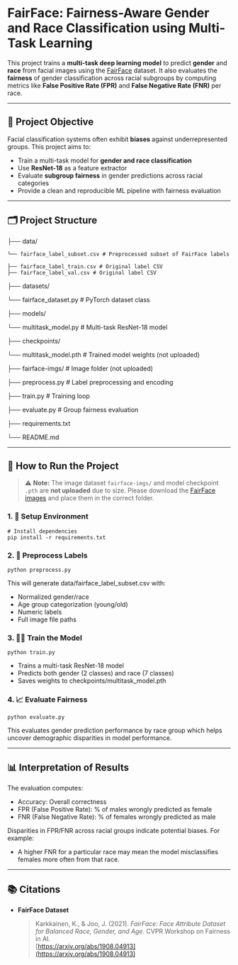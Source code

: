 # FairFace: Fairness-Aware Gender and Race Classification using Multi-Task Learning

This project trains a **multi-task deep learning model** to predict **gender** and **race** from facial images using the [FairFace](https://arxiv.org/abs/1908.04913) dataset. It also evaluates the **fairness** of gender classification across racial subgroups by computing metrics like **False Positive Rate (FPR)** and **False Negative Rate (FNR)** per race.

---

## 📌 Project Objective

Facial classification systems often exhibit **biases** against underrepresented groups. This project aims to:

- Train a multi-task model for **gender and race classification**
- Use **ResNet-18** as a feature extractor
- Evaluate **subgroup fairness** in gender predictions across racial categories
- Provide a clean and reproducible ML pipeline with fairness evaluation

---

## 🗂️ Project Structure

├── data/

    └── fairface_label_subset.csv # Preprocessed subset of FairFace labels

    ├── fairface_label_train.csv # Original label CSV
    ├── fairface_label_val.csv # Original label CSV

├── datasets/

  └── fairface_dataset.py # PyTorch dataset class

├── models/

  └── multitask_model.py # Multi-task ResNet-18 model

├── checkpoints/

  └── multitask_model.pth # Trained model weights (not uploaded)

├── fairface-imgs/ # Image folder (not uploaded)

├── preprocess.py # Label preprocessing and encoding

├── train.py # Training loop

├── evaluate.py # Group fairness evaluation

├── requirements.txt

└── README.md


---

## 🚀 How to Run the Project

> ⚠️ **Note:** The image dataset `fairface-imgs/` and model checkpoint `.pth` are **not uploaded** due to size. Please download the [FairFace images](https://github.com/joojs/fairface) and place them in the correct folder.

### 1. 🔧 Setup Environment

```
# Install dependencies
pip install -r requirements.txt
```

### 2. 🧹 Preprocess Labels

```
python preprocess.py
```

This will generate data/fairface_label_subset.csv with:

- Normalized gender/race
- Age group categorization (young/old)
- Numeric labels
- Full image file paths

### 3. 🏋️‍♂️ Train the Model

```
python train.py
```

- Trains a multi-task ResNet-18 model
- Predicts both gender (2 classes) and race (7 classes)
- Saves weights to checkpoints/multitask_model.pth

### 4. 📈 Evaluate Fairness

```
python evaluate.py
```

This evaluates gender prediction performance by race group which helps uncover demographic disparities in model performance.

---

## 📊 Interpretation of Results

The evaluation computes:

- Accuracy: Overall correctness
- FPR (False Positive Rate): % of males wrongly predicted as female
- FNR (False Negative Rate): % of females wrongly predicted as male

Disparities in FPR/FNR across racial groups indicate potential biases. For example:

- A higher FNR for a particular race may mean the model misclassifies females more often from that race.

---

## 📚 Citations

- **FairFace Dataset**  
  > Karkkainen, K., & Joo, J. (2021). *FairFace: Face Attribute Dataset for Balanced Race, Gender, and Age*. CVPR Workshop on Fairness in AI.  
  > [https://arxiv.org/abs/1908.04913](https://arxiv.org/abs/1908.04913)

